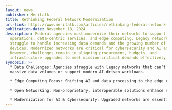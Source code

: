 ```yaml
---
layout: news
publisher: Meritalk
title: Rethinking Federal Network Modernization
url-link: https://www.meritalk.com/articles/rethinking-federal-network-modernization/
publication-date: November 18, 2024
description: Federal agencies must modernize their networks to support AI-driven
  operations, data-centric services, and edge computing. Legacy networks
  struggle to handle increasing data demands and the growing number of connected
  devices. Modernized networks are critical for cybersecurity and AI adoption.
  However, challenges remain in aligning procurement, budgets, and
  infrastructure upgrades to meet mission-critical demands effectively.
synopsis: >-
  * Data Challenges: Agencies struggle with legacy networks that can’t manage
  massive data volumes or support modern AI-driven workloads.

  * Edge Computing Focus: Shifting AI and data processing to the edge reduces latency, improves bandwidth, and streamlines operations.

  * Open Networking: Non-proprietary, interoperable solutions enhance scalability, cost-efficiency, and innovation.

  * Modernization for AI & Cybersecurity: Upgraded networks are essential for robust cybersecurity and maximizing AI’s potential.
---
```

